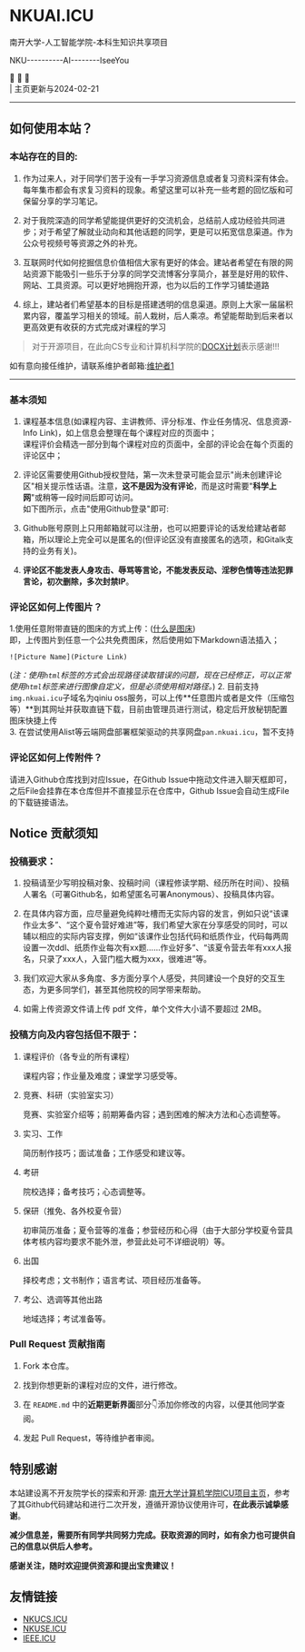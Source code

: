 # NKUAI.ICU

南开大学-人工智能学院-本科生知识共享项目

NKU----------AI--------IseeYou


:hugs: :eyes: 👥\
| 主页更新与2024-02-21
****
## 如何使用本站？
### 本站存在的目的:
1. 作为过来人，对于同学们苦于没有一手学习资源信息或者复习资料深有体会。每年集市都会有求复习资料的现象。希望这里可以补充一些考题的回忆版和可保留分享的学习笔记。
   
2. 对于我院深造的同学希望能提供更好的交流机会，总结前人成功经验共同进步；对于希望了解就业动向和其他话题的同学，更是可以拓宽信息渠道。作为公众号视频号等资源之外的补充。
   
3. 互联网时代如何挖掘信息价值相信大家有更好的体会。建站者希望在有限的网站资源下能吸引一些乐于分享的同学交流博客分享简介，甚至是好用的软件、网站、工具资源。可以更好地拥抱开源，也为以后的工作学习铺垫道路

4. 综上，建站者们希望基本的目标是搭建透明的信息渠道。原则上大家一届届积累内容，覆盖学习相关的领域。前人栽树，后人乘凉。希望能帮助到后来者以更高效更有收获的方式完成对课程的学习
   
> 对于开源项目，在此向CS专业和计算机科学院的[DOCX计划](https://mmcheng.net/docx/)表示感谢!!!

如有意向接任维护，请联系维护者邮箱:[维护者1](BreezeConfirming@163.com)

*****
### 基本须知

1. 课程基本信息(如课程内容、主讲教师、评分标准、作业任务情况、信息资源-Info Link)，如上信息会整理在每个课程对应的页面中；\
课程评价会精选一部分到每个课程对应的页面中，全部的评论会在每个页面的评论区中；

1. 评论区需要使用Github授权登陆，第一次未登录可能会显示"尚未创建评论区"相关提示性话语。注意，**这不是因为没有评论**，而是这时需要"**科学上网**"或稍等一段时间后即可访问。\
如下图所示，点击"使用Github登录"即可:



3. Github账号原则上只用邮箱就可以注册，也可以把要评论的话发给建站者邮箱，所以理论上完全可以是匿名的(但评论区没有直接匿名的选项，和Gitalk支持的业务有关)。

4. **评论区不能发表人身攻击、辱骂等言论，不能发表反动、淫秽色情等违法犯罪言论，初次删除，多次封禁IP**。

### 评论区如何上传图片？

1.使用任意附带直链的图床的方式上传：([什么是图床](https://baike.baidu.com/item/%E5%9B%BE%E5%BA%8A/10721348))\
即，上传图片到任意一个公共免费图床，然后使用如下Markdown语法插入；

```
![Picture Name](Picture Link)

```
(*注：使用`html`标签的方式会出现路径读取错误的问题，现在已经修正，可以正常使用`html`标签来进行图像自定义，但是必须使用相对路径。*)
2. 目前支持`img.nkuai.icu`子域名为qiniu oss服务，可以上传**任意图片或者是文件（压缩包等）**到其网址并获取直链下载，目前由管理员进行测试，稳定后开放秘钥配置图床快捷上传\
3. 在尝试使用Alist等云端网盘部署框架驱动的共享网盘`pan.nkuai.icu`，暂不支持

### 评论区如何上传附件？

请进入Github仓库找到对应Issue，在Github Issue中拖动文件进入聊天框即可，之后File会挂靠在本仓库但并不直接显示在仓库中，Github Issue会自动生成File的下载链接语法。

## Notice 贡献须知

### **投稿要求**：

1. 投稿请至少写明投稿对象、投稿时间（课程修读学期、经历所在时间）、投稿人署名（可署Github名，如希望匿名可署Anonymous）、投稿具体内容。

2. 在具体内容方面，应尽量避免纯粹吐槽而无实际内容的发言，例如只说“该课作业太多”、“这个夏令营好难进”等，我们希望大家在分享感受的同时，可以辅以相应的实际内容支撑，例如“该课作业包括代码和纸质作业，代码每两周设置一次ddl、纸质作业每次有xx题……作业好多”、“该夏令营去年有xxx人报名，只录了xxx人，入营门槛大概为xxx，很难进”等。 

3. 我们欢迎大家从多角度、多方面分享个人感受，共同建设一个良好的交互生态，为更多同学们，甚至其他院校的同学带来帮助。

4. 如需上传资源文件请上传 pdf 文件，单个文件大小请不要超过 2MB。

### **投稿方向及内容包括但不限于：**

1. 课程评价（各专业的所有课程）

    课程内容；作业量及难度；课堂学习感受等。

2. 竞赛、科研（实验室实习）

    竞赛、实验室介绍等；前期筹备内容；遇到困难的解决方法和心态调整等。

3. 实习、工作

    简历制作技巧；面试准备；工作感受和建议等。

4. 考研

    院校选择；备考技巧；心态调整等。

5. 保研（推免、各外校夏令营）

    初审简历准备；夏令营等的准备；参营经历和心得（由于大部分学校夏令营具体考核内容均要求不能外泄，参营此处可不详细说明）等。

6. 出国

    择校考虑；文书制作；语言考试、项目经历准备等。

7. 考公、选调等其他出路

    地域选择；考试准备等。

### Pull Request 贡献指南

1. Fork 本仓库。

2. 找到你想更新的课程对应的文件，进行修改。

3. 在 `README.md` 中的**近期更新界面**部分👇添加你修改的内容，以便其他同学查阅。

4. 发起 Pull Request，等待维护者审阅。

## 特别感谢

本站建设离不开友院学长的探索和开源: [南开大学计算机学院ICU项目主页](https://nkucs.icu/)，参考了其Github代码建站和进行二次开发，遵循开源协议使用许可，**在此表示诚挚感谢**。

**减少信息差，需要所有同学共同努力完成。获取资源的同时，如有余力也可提供自己的信息以供后人参考。**

**感谢关注，随时欢迎提供资源和提出宝贵建议！**

## 友情链接

- [NKUCS.ICU](https://nkucs.icu/)
- [NKUSE.ICU](https://nkuse.icu/)
- [IEEE.ICU](https://ieee.icu/)
